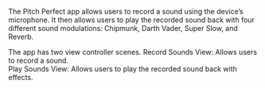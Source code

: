 The Pitch Perfect app allows users to record a sound using the device’s microphone. It then allows users to play the recorded sound back with four different sound modulations: Chipmunk, Darth Vader, Super Slow, and Reverb.

The app has two view controller scenes.
Record Sounds View: Allows users to record a sound.  
Play Sounds View: Allows users to play the recorded sound back with effects.
